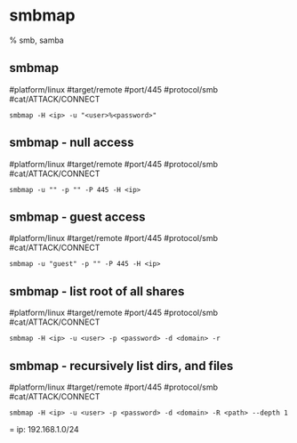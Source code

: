 # smbmap
% smb, samba

## smbmap
#platform/linux #target/remote #port/445 #protocol/smb #cat/ATTACK/CONNECT 

```
smbmap -H <ip> -u "<user>%<password>"
```

## smbmap - null access
#platform/linux #target/remote #port/445 #protocol/smb #cat/ATTACK/CONNECT 

```
smbmap -u "" -p "" -P 445 -H <ip>
```

## smbmap - guest access
#platform/linux #target/remote #port/445 #protocol/smb #cat/ATTACK/CONNECT 
```
smbmap -u "guest" -p "" -P 445 -H <ip>
```

## smbmap - list root of all shares
#platform/linux #target/remote #port/445 #protocol/smb #cat/ATTACK/CONNECT 
```
smbmap -H <ip> -u <user> -p <password> -d <domain> -r
```

## smbmap - recursively list dirs, and files
#platform/linux #target/remote #port/445 #protocol/smb #cat/ATTACK/CONNECT 
```
smbmap -H <ip> -u <user> -p <password> -d <domain> -R <path> --depth 1
```

= ip: 192.168.1.0/24
